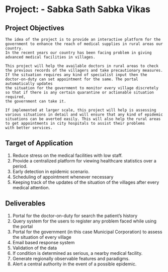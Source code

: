 

# Project: - Sabka Sath Sabka Vikas  


## Project Objectives
	
	The idea of the project is to provide an interactive platform for the government to enhance the reach of medical supplies in rural areas our country. 
	In the recent years our country has been facing problem in giving advanced medical facilities in villages.
	
	This project will help the available doctors in rural areas to check the previous records of the villagers and take precautionary measures.
	If the situation requires any kind of specialist input then the doctor-on-duty can set appointment for the same. The portal automatically updates
	the situation for the government to monitor every village discretely so that if there is any certain quarantine or actionable situation required,
	the government can take it.
	
	If implemented at larger scale, this project will help is assessing various situations in detail and will ensure that any kind of epidemic
	situations can be averted easily. This will also help the rural areas to get appointments in city hospitals to assist their problems 
	with better services.




	
## Target of Application

1. Reduce stress on the medical facilities with low staff.
2. Provide a centralized platform for viewing healthcare statistics over a period.
3. Early detection in epidemic scenario.
4. Scheduling of appointment whenever necessary
5. Keeping track of the updates of the situation of the villages after every medical attention.


## Deliverables

1. Portal for the doctor-on-duty for search the patient’s history
2. Query system for the users to register any problem faced while using the portal
3. Portal for the government (in this case Municipal Corporation) to assess the situation of every village
4. Email based response system
5. Validation of the data 
6. If condition is determined as serious, a nearby medical facility.
7. Generate regionally observable features and paradigms.
8. Alert a central authority in the event of a possible epidemic.

